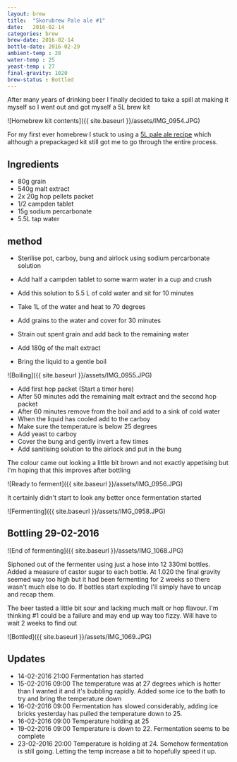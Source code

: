 ```yaml
---
layout: brew
title:  "Skorubrew Pale ale #1"
date:   2016-02-14
categories: brew
brew-date: 2016-02-14
bottle-date: 2016-02-29
ambient-temp : 28
water-temp : 25
yeast-temp : 27
final-gravity: 1020
brew-status : Bottled
---
```


After many years of drinking beer I finally decided to take a spill at making it myself so I went out and got myself a 5L brew kit

![Homebrew kit contents]({{ site.baseurl }}/assets/IMG_0954.JPG)

For my first ever homebrew I stuck to using a [5L pale ale recipe](http://thehopandgrain.com.au/product/5lpalealerecipe/) which although a prepackaged kit still got me to go through the entire process.

Ingredients
--------

* 80g grain
* 540g malt extract
* 2x 20g hop pellets packet
* 1/2 campden tablet
* 15g sodium percarbonate 
* 5.5L tap water

method
-------

* Sterilise pot, carboy, bung and airlock using sodium percarbonate solution
* Add half a campden tablet to some warm water in a cup and crush
* Add this solution to 5.5 L of cold water and sit for 10 minutes

* Take 1L of the water and heat to 70 degrees
* Add grains to the water and cover for 30 minutes
* Strain out spent grain and add back to the remaining water
* Add 180g of the malt extract
* Bring the liquid to a gentle boil

![Boiling]({{ site.baseurl }}/assets/IMG_0955.JPG)

* Add first hop packet (Start a timer here)
* After 50 minutes add the remaining malt extract and the second hop packet
* After 60 minutes remove from the boil and add to a sink of cold water
* When the liquid has cooled add to the carboy
* Make sure the temperature is below 25 degrees
* Add yeast to carboy
* Cover the bung and gently invert a few times
* Add sanitising solution to the airlock and put in the bung


The colour came out looking a little bit brown and not exactly appetising but I'm hoping that this improves after bottling

![Ready to ferment]({{ site.baseurl }}/assets/IMG_0956.JPG)

It certainly didn't start to look any better once fermentation started

![Fermenting]({{ site.baseurl }}/assets/IMG_0958.JPG)


Bottling 29-02-2016
---------

![End of fermenting]({{ site.baseurl }}/assets/IMG_1068.JPG)

Siphoned out of the fermenter using just a hose into 12 330ml bottles. Added a measure of castor sugar to each bottle. At 1.020 the final gravity seemed way too high but it had been fermenting for 2 weeks so there wasn't much else to do. If bottles start exploding I'll simply have to uncap and recap them.

The beer tasted a little bit sour and lacking much malt or hop flavour. I'm thinking #1 could be a failure and may end up way too fizzy. Will have to wait 2 weeks to find out



![Bottled]({{ site.baseurl }}/assets/IMG_1069.JPG)


Updates
------

* 14-02-2016 21:00 Fermentation has started
* 15-02-2016 09:00 The temperature was at 27 degrees which is hotter than I wanted it and it's bubbling rapidly. Added some ice to the bath to try and bring the temperature down
* 16-02-2016 09:00 Fermentation has slowed considerably, adding ice bricks yesterday has pulled the temperature down to 25.
* 16-02-2016 09:00 Temperature holding at 25
* 19-02-2016 09:00 Temperature is down to 22. Fermentation seems to be complete
* 23-02-2016 20:00 Temperature is holding at 24. Somehow fermentation is still going. Letting the temp increase a bit to hopefully speed it up.